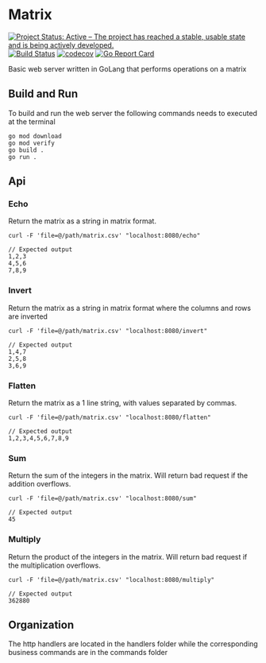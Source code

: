 # Matrix

[![Project Status: Active – The project has reached a stable, usable state and is being actively developed.](https://www.repostatus.org/badges/latest/active.svg)](https://www.repostatus.org/#wip) [![Build Status](https://travis-ci.com/dragosv/matrix.svg?branch=master)](https://travis-ci.com/dragosv/matrix)
[![codecov](https://codecov.io/gh/dragosv/matrix/branch/master/graph/badge.svg)](https://codecov.io/gh/dragosv/matrix)
[![Go Report Card](https://goreportcard.com/badge/github.com/dragosv/matrix)](https://goreportcard.com/report/github.com/dragosv/matrix)

Basic web server written in GoLang that performs operations on a matrix

## Build and Run

To build and run the web server the following commands needs to executed at the terminal 

```
go mod download
go mod verify
go build .
go run .
``` 

## Api

### Echo 
Return the matrix as a string in matrix format.

```
curl -F 'file=@/path/matrix.csv' "localhost:8080/echo"

// Expected output
1,2,3
4,5,6
7,8,9
``` 
### Invert
Return the matrix as a string in matrix format where the columns and rows are inverted
```
curl -F 'file=@/path/matrix.csv' "localhost:8080/invert"

// Expected output
1,4,7
2,5,8
3,6,9
``` 
### Flatten
Return the matrix as a 1 line string, with values separated by commas.
```
curl -F 'file=@/path/matrix.csv' "localhost:8080/flatten"

// Expected output
1,2,3,4,5,6,7,8,9
``` 
### Sum
Return the sum of the integers in the matrix. Will return bad request if the addition overflows.
    
```
curl -F 'file=@/path/matrix.csv' "localhost:8080/sum"

// Expected output
45
``` 
### Multiply
Return the product of the integers in the matrix. Will return bad request if the multiplication overflows. 
    
```
curl -F 'file=@/path/matrix.csv' "localhost:8080/multiply"

// Expected output
362880
``` 

## Organization

The http handlers are located in the handlers folder while the corresponding business commands are in the commands folder